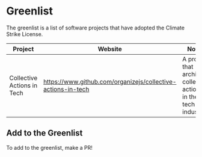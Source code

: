 # Greenlist
The greenlist is a list of software projects that have adopted the Climate Strike License.

| Project | Website | Notes |
|---|---|---|
| Collective Actions in Tech | https://www.github.com/organizejs/collective-actions-in-tech | A project that archives collective actions in the tech industry |

## Add to the Greenlist
To add to the greenlist, make a PR!
